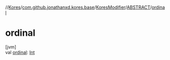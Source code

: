 //[Kores](../../../../index.md)/[com.github.jonathanxd.kores.base](../../index.md)/[KoresModifier](../index.md)/[ABSTRACT](index.md)/[ordinal](ordinal.md)

# ordinal

[jvm]\
val [ordinal](ordinal.md): [Int](https://kotlinlang.org/api/latest/jvm/stdlib/kotlin/-int/index.html)

